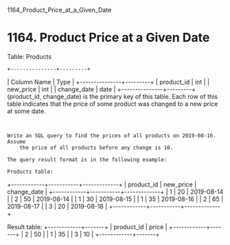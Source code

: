 1164_Product_Price_at_a_Given_Date
# 1164. Product Price at a Given Date

Table: Products

    +---------------+---------+
| Column Name   | Type    |
+---------------+---------+
| product_id    | int     |
| new_price     | int     |
| change_date   | date    |
+---------------+---------+
(product_id, change_date) is the primary key of this table.
Each row of this table indicates that the price of some product was changed to a new price at some date.

     

    Write an SQL query to find the prices of all products on 2019-08-16. Assume
        the price of all products before any change is 10.

    The query result format is in the following example:

    Products table:
+------------+-----------+-------------+
| product_id | new_price | change_date |
+------------+-----------+-------------+
| 1          | 20        | 2019-08-14  |
| 2          | 50        | 2019-08-14  |
| 1          | 30        | 2019-08-15  |
| 1          | 35        | 2019-08-16  |
| 2          | 65        | 2019-08-17  |
| 3          | 20        | 2019-08-18  |
+------------+-----------+-------------+

Result table:
+------------+-------+
| product_id | price |
+------------+-------+
| 2          | 50    |
| 1          | 35    |
| 3          | 10    |
+------------+-------+